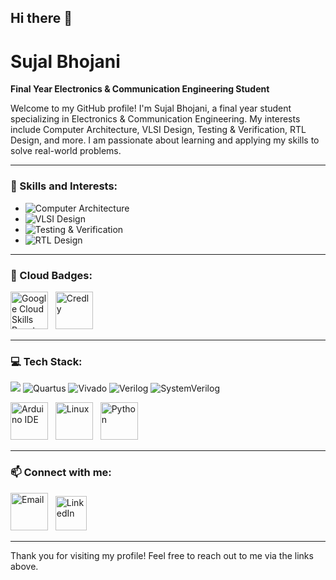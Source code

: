 ## Hi there 👋
# Sujal Bhojani

**Final Year Electronics & Communication Engineering Student**

Welcome to my GitHub profile! I'm Sujal Bhojani, a final year student specializing in Electronics & Communication Engineering. My interests include Computer Architecture, VLSI Design, Testing & Verification, RTL Design, and more. I am passionate about learning and applying my skills to solve real-world problems.

---

### 🌟 Skills and Interests:

- ![Computer Architecture](https://img.shields.io/badge/-Computer%20Architecture-4A90E2?style=flat-square&logo=buffer&logoColor=white)
- ![VLSI Design](https://img.shields.io/badge/-VLSI%20Design-4CAF50?style=flat-square&logo=altiumdesigner&logoColor=white)
- ![Testing & Verification](https://img.shields.io/badge/-Testing%20%26%20Verification-FF5722?style=flat-square&logo=testtube&logoColor=white)
- ![RTL Design](https://img.shields.io/badge/-RTL%20Design-9C27B0?style=flat-square&logo=verilog&logoColor=white)

---

### 🏅 Cloud Badges:

<p align="left">
    <a href="https://www.cloudskillsboost.google/public_profiles/25bd5fb4-6c92-4980-a930-eeb3ff9ac8c1"><img src="https://www.svgrepo.com/download/353805/google-cloud.svg" alt="Google Cloud Skills Boost" width="60" height="60"/></a>&nbsp;&nbsp;
    <a href="https://www.credly.com/users/sujal-bhojani"><img src="https://www.svgrepo.com/download/331358/credly.svg" alt="Credly" width="60" height="60"/></a>
</p>

---

### 💻 Tech Stack:

![](https://img.shields.io/badge/-C-00599C?style=flat-square&logo&logoColor=white)         ![Quartus](https://img.shields.io/badge/-Quartus-FF6F00?style=flat-square&logo=intel&logoColor=white)         ![Vivado](https://img.shields.io/badge/-Vivado-FF6F00?style=flat-square&logo=xilinx&logoColor=white)         ![Verilog](https://img.shields.io/badge/-Verilog-9C27B0?style=flat-square&logo=verilog&logoColor=white)         ![SystemVerilog](https://img.shields.io/badge/-SystemVerilog-FF5722?style=flat-square&logo=systemverilog&logoColor=white)
<p align="left">
    <a href="#"><img src="https://www.svgrepo.com/download/353423/arduino.svg" alt="Arduino IDE" width="60" height="60"/></a>&nbsp;&nbsp;
    <a href="#"><img src="https://www.svgrepo.com/download/448236/linux.svg" alt="Linux" width="60" height="60"/></a>&nbsp;&nbsp;
    <a href="#"><img src="https://www.svgrepo.com/download/452091/python.svg" alt="Python" width="60" height="60"/></a>&nbsp;&nbsp;
</p>


---

### 📫 Connect with me:

<p align="left">
    <a href="mailto:bhojanisujal@gmail.com"><img src="https://www.svgrepo.com/show/452213/gmail.svg" alt="Email" width="60" height="60"/></a>&nbsp;&nbsp;
    <a href="https://www.linkedin.com/in/sujal-bhojani"><img src="https://www.svgrepo.com/show/303299/linkedin-icon-2-logo.svg" alt="LinkedIn" width="50" height="55"/></a>
</p>

---

Thank you for visiting my profile! Feel free to reach out to me via the links above.
